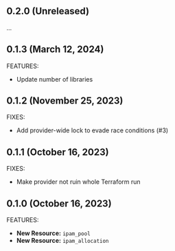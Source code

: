 ## 0.2.0 (Unreleased)

...

## 0.1.3 (March 12, 2024)

FEATURES:

- Update number of libraries

## 0.1.2 (November 25, 2023)

FIXES:

- Add provider-wide lock to evade race conditions (#3)

## 0.1.1 (October 16, 2023)

FIXES:

- Make provider not ruin whole Terraform run

## 0.1.0 (October 16, 2023)

FEATURES:

- **New Resource:** `ipam_pool`
- **New Resource:** `ipam_allocation`
